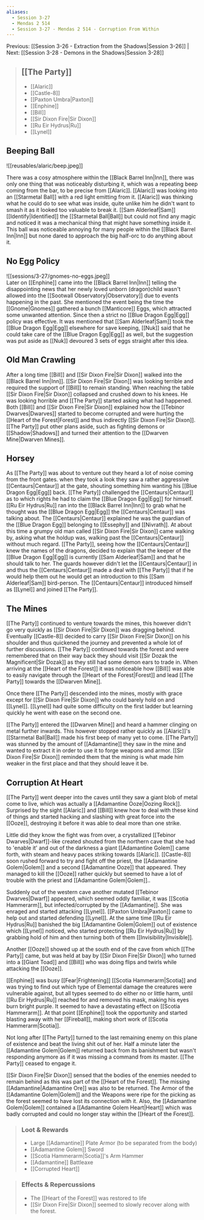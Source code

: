 ```yaml
---
aliases:
  - Session 3-27
  - Mendas 2 514
  - Session 3-27 - Mendas 2 514 - Corruption From Within
---
```

Previous: [[Session 3-26 - Extraction from the Shadows|Session 3-26]] | Next: [[Session 3-28 - Demons in the Shadows|Session 3-28]]

> ## [[The Party]]
> 
> - [[Alaric]]
> - [[Castle-8]]
> - [[Paxton Umbra|Paxton]]
> - [[Enphine]]
> - [[Bill]]
> - [[Sir Dixon Fire|Sir Dixon]]
> - [[Ru Eir Hydrus|Ru]]
> - [[Lynel]]

## Beeping Ball
![[reusables/alaric/beep.jpeg]]  

There was a cosy atmosphere within the [[Black Barrel Inn|Inn]], there was only one thing that was noticeably disturbing it, which was a repeating beep coming from the bar, to be precise from [[Alaric]]. [[Alaric]] was looking into an [[Starmetal Ball]] with a red light emitting from it. [[Alaric]] was thinking what he could do to see what was inside, quite unlike him he didn't want to smash it as it looked too valuable to break it. [[Sam Alderleaf|Sam]] [[Identify|Identified]] the [[Starmetal Ball|Ball]] but could not find any magic and noticed it was a mechanical thing that might have something inside it.
This ball was noticeable annoying for many people within the [[Black Barrel Inn|Inn]] but none dared to approach the big half-orc to do anything about it.
## No Egg Policy
![[sessions/3-27/gnomes-no-eggs.jpeg]]  
Later on [[Enphine]] came into the [[Black Barrel Inn|Inn]] telling the disappointing news that her newly loved unborn (dragon)child wasn't allowed into the [[Sootwall Observatory|Observatory]] due to events happening in the past. She mentioned the event being the time the [[Gnome|Gnomes]] gathered a bunch [[Manticore]] Eggs, which attracted some unwanted attention. Since then a strict no [[Blue Dragon Egg|Egg]] policy was effective.
It was mentioned that [[Sam Alderleaf|Sam]] took the [[Blue Dragon Egg|Egg]] elsewhere for save keeping, [[Nuk]] said that he could take care of the [[Blue Dragon Egg|Egg]] as well, but the suggestion was put aside as [[Nuk]] devoured 3 sets of eggs straight after this idea.
## Old Man Crawling
After a long time [[Bill]] and [[Sir Dixon Fire|Sir Dixon]] walked into the [[Black Barrel Inn|Inn]]. [[Sir Dixon Fire|Sir Dixon]] was looking terrible and required the support of [[Bill]] to remain standing. When reaching the table [[Sir Dixon Fire|Sir Dixon]] collapsed and crushed down to his knees. He was looking horrible and [[The Party]] started asking what had happened. Both [[Bill]] and [[Sir Dixon Fire|Sir Dixon]] explained how the [[Tebinor Dwarves|Dwarves]] started to become corrupted and were hurting the [[Heart of the Forest|Forest]] and thus indirectly [[Sir Dixon Fire|Sir Dixon]]. [[The Party]] put other plans aside, such as fighting demons or [[Shadow|Shadows]] and turned their attention to the [[Dwarven Mine|Dwarven Mines]].
## Horsey
As [[The Party]] was about to venture out they heard a lot of noise coming from the front gates. when they took a look they saw a rather aggressive [[Centaurs|Centaur]] at the gate, shouting something him wanting his [[Blue Dragon Egg|Egg]] back. [[The Party]] challenged the [[Centaurs|Centaur]] as to which rights he had to claim the [[Blue Dragon Egg|Egg]] for himself. [[Ru Eir Hydrus|Ru]] ran into the [[Black Barrel Inn|Inn]] to grab what he thought was the [[Blue Dragon Egg|Egg]] the [[Centaurs|Centaur]] was talking about. The [[Centaurs|Centaur]] explained he was the guardian of the [[Blue Dragon Egg]] belonging to [[Essephy]] and [[Nivrath]]. At about this time a grumpy old man called [[Sir Dixon Fire|Sir Dixon]] came walking by, asking what the holdup was, walking past the [[Centaurs|Centaur]] without much regard. [[The Party]], seeing how the [[Centaurs|Centaur]] knew the names of the dragons, decided to explain that the keeper of the [[Blue Dragon Egg|Egg]] is currently [[Sam Alderleaf|Sam]] and that he should talk to her. The guards however didn't let the [[Centaurs|Centaur]] in and thus the [[Centaurs|Centaur]] made a deal with [[The Party]] that if he would help them out he would get an introduction to this [[Sam Alderleaf|Sam]] bird-person. The [[Centaurs|Centaur]] introduced himself as [[Lynel]] and joined [[The Party]].
## The Mines
[[The Party]] continued to venture towards the mines, this however didn't go very quickly as [[Sir Dixon Fire|Sir Dixon]] was dragging behind. Eventually [[Castle-8]] decided to carry [[Sir Dixon Fire|Sir Dixon]] on his shoulder and thus quickened the journey and prevented a whole lot of further discussions. [[The Party]] continued towards the forest and were remembered that on their way back they should visit [[Sir Dozak the Magnificent|Sir Dozak]] as they still had some demon ears to trade in. When arriving at the [[Heart of the Forest]] it was noticeable how [[Bill]] was able to easily navigate through the [[Heart of the Forest|Forest]] and lead [[The Party]] towards the [[Dwarven Mine]].

Once there [[The Party]] descended into the mines, mostly with grace except for [[Sir Dixon Fire|Sir Dixon]] who could barely hold on and [[Lynel]]. [[Lynel]] had quite some difficulty on the first ladder but learning quickly he went with ease on the second one.

[[The Party]] entered the [[Dwarven Mine]] and heard a hammer clinging on metal further inwards. This however stopped rather quickly as [[Alaric]]'s [[Starmetal Ball|Ball]] made his first beep of many yet to come.
[[The Party]] was stunned by the amount of [[Adamantine]] they saw in the mine and wanted to extract it in order to use it to forge weapons and armor. [[Sir Dixon Fire|Sir Dixon]] reminded them that the mining is what made him weaker in the first place and that they should leave it be.
## Corruption At Heart
[[The Party]] went deeper into the caves until they saw a giant blob of metal come to live, which was actually a [[Adamantine Ooze|Oozing Rock]]. Surprised by the sight [[Alaric]] and [[Bill]] knew how to deal with these kind of things and started hacking and slashing with great force into the [[Ooze]], destroying it before it was able to deal more than one strike.

Little did they know the fight was from over, a crystallized [[Tebinor Dwarves|Dwarf]]-like created shouted from the northern cave that she had to 'enable it' and out of the darkness a giant [[Adamantine Golem]] came forth, with steam and heavy paces striking towards [[Alaric]]. [[Castle-8]] soon rushed forward to try and fight off the priest, the [[Adamantine Golem|Golem]] and a second [[Adamantine Ooze]] that appeared. They managed to kill the [[Ooze]] rather quickly but seemed to have a lot of trouble with the priest and [[Adamantine Golem|Golem]]..

Suddenly out of the western cave another mutated [[Tebinor Dwarves|Dwarf]] appeared, which seemed oddly familiar, it was [[Scotia Hammerarm]], but infected/corrupted by the [[Adamantine]]. She was enraged and started attacking [[Lynel]]. [[Paxton Umbra|Paxton]] came to help out and started defending [[Lynel]]. At the same time [[Ru Eir Hydrus|Ru]] banished the big [[Adamantine Golem|Golem]] out of existence which [[Lynel]] noticed, who started protecting [[Ru Eir Hydrus|Ru]] by grabbing hold of him and then turning both of them [[Invisibility|Invisible]].

Another [[Ooze]] showed up at the south end of the cave from which [[The Party]] came, but was held at bay by [[Sir Dixon Fire|Sir Dixon]] who turned into a [[Giant Toad]] and [[Bill]] who was doing flips and twirls while attacking the [[Ooze]].

[[Enphine]] was busy [[Fear|Frightening]] [[Scotia Hammerarm|Scotia]] and was trying to find out which type of Elemental damage the creatures were vulnerable against, but all types seemed to do either no or little harm, until [[Ru Eir Hydrus|Ru]] reached for and removed his mask, making his eyes burn bright purple. It seemed to have a devastating effect on [[Scotia Hammerarm]]. At that point [[Enphine]] took the opportunity and started blasting away with her [[Fireball]], making short work of [[Scotia Hammerarm|Scotia]].

Not long after [[The Party]] turned to the last remaining enemy on this plane of existence and beat the living shit out of her. Half a minute later the [[Adamantine Golem|Golem]] returned back from its banishment but wasn't responding anymore as if it was missing a command from its master. [[The Party]] ceased to engage it.

[[Sir Dixon Fire|Sir Dixon]] sensed that the bodies of the enemies needed to remain behind as this was part of the [[Heart of the Forest]]. The missing [[Adamantine|Adamantine Ore]] was also to be returned. The Armor of the [[Adamantine Golem|Golem]] and the Weapons were ripe for the picking as the forest seemed to have lost its connection with it. Also, the [[Adamantine Golem|Golem]] contained a [[Adamantine Golem Heart|Heart]] which was badly corrupted and could no longer stay within the [[Heart of the Forest]].

> ### Loot & Rewards
> 
> - Large [[Adamantine]] Plate Armor (to be separated from the body)
> - [[Adamantine Golem]] Sword
> - [[Scotia Hammerarm|Scotia]]'s Arm Hammer
> - [[Adamantine]] Battleaxe
> - [[Corrupted Heart]]

> ### Effects & Repercussions
> 
> - The [[Heart of the Forest]] was restored to life
> - [[Sir Dixon Fire|Sir Dixon]] seemed to slowly recover along with the forest.